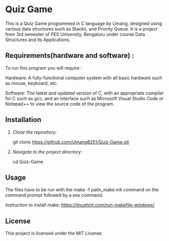 # Quiz Game
This is a Quiz Game programmed in C language by Umang, designed using various data structures such as Stacks, and Priority Queue. It is a project from 3rd semester of PES University, Bengaluru under course Data Structures and its Applications.

## Requirements(hardware and software) :
To run this program you will require :

Hardware: A fully-functional computer system with all basic hardware such as mouse, keyboard, etc.
 
Software: The latest and updated version of C, with an appropriate compiler for C such as gcc, and an interface such as Microsoft Visual Studio Code or Notepad++ to view the source code of the program.

## Installation

1. *Clone the repository:*
   
   git clone https://github.com/Umang8251/Quiz-Game.git

2. *Navigate to the project directory:*
   
     cd Quiz-Game

## Usage
The files have to be run with the make -f palin_make.mk command on the command prompt followed by a.exe command.

Instruction to install make: https://linuxhint.com/run-makefile-windows/


<!--
## Contributing

1) Fork the project.
2) Create your feature branch (git checkout -b feature/your-feature).
3) Commit your changes (git commit -am 'Add some feature').
4) Push to the branch (git push origin feature/your-feature).
5) Open a pull request.
-->

## License
This project is licensed under the MIT License.
